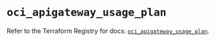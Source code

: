 # `oci_apigateway_usage_plan`

Refer to the Terraform Registry for docs: [`oci_apigateway_usage_plan`](https://registry.terraform.io/providers/hashicorp/oci/7.19.0/docs/resources/apigateway_usage_plan).
